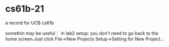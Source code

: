 # cs61b-21
a record for UCB cs61b

somethin may be useful：
in lab2 setup: you don't need to go back to the home screen.Just click File->New Projects Setup->Setting for New Project...

